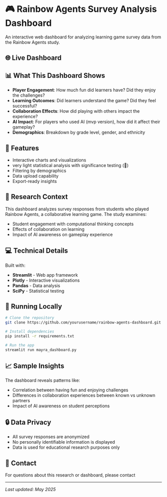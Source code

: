 
# 🎮 Rainbow Agents Survey Analysis Dashboard

An interactive web dashboard for analyzing learning game survey data from the Rainbow Agents study.

## 🌐 Live Dashboard


## 📊 What This Dashboard Shows

- **Player Engagement**: How much fun did learners have? Did they enjoy the challenges?
- **Learning Outcomes**: Did learners understand the game? Did they feel successful?
- **Collaboration Effects**: How did playing with others impact the experience?
- **AI Impact**: For players who used AI (mvp version), how did it affect their gameplay?
- **Demographics**: Breakdown by grade level, gender, and ethnicity

## 🚀 Features

- Interactive charts and visualizations
- very light statistical analysis with significance testing (🧂)
- Filtering by demographics
- Data upload capability
- Export-ready insights

## 🎯 Research Context

This dashboard analyzes survey responses from students who played Rainbow Agents, a collaborative learning game. The study examines:
- Student engagement with computational thinking concepts
- Effects of collaboration on learning
- Impact of AI awareness on gameplay experience

## 💻 Technical Details

Built with:
- **Streamlit** - Web app framework
- **Plotly** - Interactive visualizations  
- **Pandas** - Data analysis
- **SciPy** - Statistical testing

## 📁 Running Locally

```bash
# Clone the repository
git clone https://github.com/yourusername/rainbow-agents-dashboard.git

# Install dependencies
pip install -r requirements.txt

# Run the app
streamlit run mayra_dashboard.py
```

## 📈 Sample Insights

The dashboard reveals patterns like:
- Correlation between having fun and enjoying challenges
- Differences in collaboration experiences between known vs unknown partners
- Impact of AI awareness on student perceptions

## 🔒 Data Privacy

- All survey responses are anonymized
- No personally identifiable information is displayed
- Data is used for educational research purposes only

## 🤝 Contact

For questions about this research or dashboard, please contact 

---

*Last updated: May 2025*
